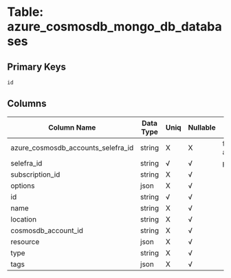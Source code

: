 # Table: azure_cosmosdb_mongo_db_databases

## Primary Keys 

```
id
```


## Columns 

|  Column Name   |  Data Type  | Uniq | Nullable | Description | 
|  ----  | ----  | ----  | ----  | ---- | 
| azure_cosmosdb_accounts_selefra_id | string | X | X | fk to azure_cosmosdb_accounts.selefra_id | 
| selefra_id | string | √ | √ | primary keys value md5 | 
| subscription_id | string | X | √ |  | 
| options | json | X | √ |  | 
| id | string | √ | √ |  | 
| name | string | X | √ |  | 
| location | string | X | √ |  | 
| cosmosdb_account_id | string | X | √ |  | 
| resource | json | X | √ |  | 
| type | string | X | √ |  | 
| tags | json | X | √ |  | 


